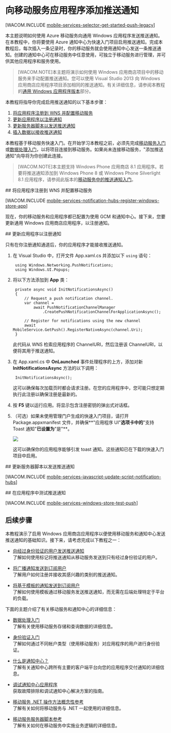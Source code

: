 <properties pageTitle="推送通知入门（Windows 应用商店）| 移动开发人员中心" metaKeywords="" description="了解如何使用 Azure 移动服务和通知中心将推送通知发送到您的 Windows 应用商店应用程序。" metaCanonical="" services="mobile" documentationCenter="Mobile" title="Get started with push notifications in Mobile Services" authors="glenga" solutions="" manager="" editor="" />

<tags 
wacn.date="04/11/2015"
ms.service="mobile-services" ms.workload="mobile" ms.tgt_pltfrm="mobile-windows-store" ms.devlang="dotnet" ms.topic="article" ms.date="09/23/2014" ms.author="glenga" />


# 向移动服务应用程序添加推送通知

[WACOM.INCLUDE [mobile-services-selector-get-started-push-legacy](../includes/mobile-services-selector-get-started-push-legacy.md)]

本主题说明如何使用 Azure 移动服务向通用 Windows 应用程序发送推送通知。 
在本教程中，你将要使用 Azure 通知中心为快速入门项目启用推送通知。完成本教程后，每次插入一条记录时，你的移动服务就会使用通知中心发送一条推送通知。创建的通知中心可在移动服务中任意使用，可独立于移动服务进行管理，并可供其他应用程序和服务使用。

>[WACOM.NOTE]本主题将演示如何使用 Windows 应用商店项目中的移动服务来手动配置推送通知。您可以使用 Visual Studio 2013 向 Windows 应用商店应用程序项目添加相同的推送通知。有关详细信息，请参阅本教程的[通用 Windows 应用程序版本](/zh-cn/documentation/articles/mobile-services-javascript-backend-windows-universal-dotnet-get-started-push/)部分。 

本教程将指导你完成启用推送通知的以下基本步骤：

1. [将应用程序注册到 WNS 并配置移动服务](#register)
2. [更新应用程序以注册通知](#update-app)
3. [更新服务器脚本以发送推送通知](#update-scripts)
3. [插入数据以接收推送通知](#test)

本教程基于移动服务快速入门。在开始学习本教程之前，必须先完成[移动服务入门]或[数据处理入门]，以将项目连接到移动服务。如果尚未连接移动服务，"添加推送通知"向导将为你创建此连接。 

>[WACOM.NOTE]本主题支持 Windows Phone 应用商店 8.1 应用程序。若要将推送通知添加到 Windows Phone 8 或 Windows Phone Silverlight 8.1 应用程序，请参阅此版本的[移动服务中的推送通知入门](/zh-cn/documentation/articles/mobile-services-javascript-backend-windows-phone-get-started-push)。

##<a id="register"></a> 将应用程序注册到 WNS 并配置移动服务

[WACOM.INCLUDE [mobile-services-notification-hubs-register-windows-store-app](../includes/mobile-services-notification-hubs-register-windows-store-app.md)]

现在，你的移动服务和应用程序都已配置为使用 GCM 和通知中心。接下来，您要更新通用 Windows 应用商店应用程序，以注册通知。

##<a id="update-app"></a> 更新应用程序以注册通知

只有在你注册通知通道后，你的应用程序才能接收推送通知。

1. 在 Visual Studio 中，打开文件 App.xaml.cs 并添加以下 `using` 语句：

        using Windows.Networking.PushNotifications;
		using Windows.UI.Popups;

2. 将以下方法添加到 **App** 类： 
	
        private async void InitNotificationsAsync()
        {
            // Request a push notification channel.
            var channel =
                await PushNotificationChannelManager
                    .CreatePushNotificationChannelForApplicationAsync();

            // Register for notifications using the new channel
            await MobileService.GetPush().RegisterNativeAsync(channel.Uri);
        }

    此代码从 WNS 检索应用程序的 ChannelURI，然后注册该 ChannelURI，以便将其用于推送通知。
    
4. 在 App.xaml.cs 中 **OnLaunched** 事件处理程序的上方，添加对新 **InitNotificationsAsync** 方法的以下调用：

        InitNotificationsAsync();

	这可以确保每次加载页时都会请求注册。在您的应用程序中，您可能只想定期执行此注册以确保注册是最新的。 

5. 按 **F5** 键以运行应用。将显示包含注册密钥的弹出式对话框。
  
6. （可选）如果未使用管理门户生成的快速入门项目，请打开 Package.appxmanifest 文件，并确保**"应用程序 UI"**选项卡中的**"支持 Toast 通知"**已设置为**"是"**。

   ![][2]

   这可以确保你的应用程序能够引发 toast 通知。这些通知已在下载的快速入门项目中启用。

##<a id="update-scripts"></a> 更新服务器脚本以发送推送通知

[WACOM.INCLUDE [mobile-services-javascript-update-script-notification-hubs](../includes/mobile-services-javascript-update-script-notification-hubs.md)]

##<a id="test"></a> 在应用程序中测试推送通知

[WACOM.INCLUDE [mobile-services-windows-store-test-push](../includes/mobile-services-windows-store-test-push.md)]

## <a name="next-steps"> </a>后续步骤

本教程演示了启用 Windows 应用商店应用程序以便使用移动服务和通知中心发送推送通知的基础知识。接下来，请考虑完成以下教程之一：

+ [向经过身份验证的用户发送推送通知]
	<br/>了解如何使用标记将推送通知从移动服务发送到只有经过身份验证的用户。

+ [将广播通知发送到订阅用户]
	<br/>了解用户如何注册并接收其感兴趣的类别的推送通知。

+ [将基于模板的通知发送到订阅用户]
	<br/>了解如何使用模板通过移动服务发送推送通知，而无需在后端处理特定于平台的负载。

下面的主题介绍了有关移动服务和通知中心的详细信息：

* [数据处理入门]
  <br/>了解有关使用移动服务存储和查询数据的详细信息。

* [身份验证入门]
  <br/>了解如何通过不同帐户类型（使用移动服务）对应用程序的用户进行身份验证。

* [什么是通知中心？]
  <br/>了解有关通知中心跨所有主要的客户端平台向您的应用程序交付通知的详细信息。

* [调试通知中心应用程序](https://msdn.microsoft.com/zh-CN/library/dn530751.aspx)
  </br>获取故障排除和调试通知中心解决方案的指南。 

* [移动服务 .NET 操作方法概念性参考]
  <br/>了解有关如何将移动服务与 .NET 一起使用的详细信息。

* [移动服务服务器脚本参考]
  <br/>了解有关如何在移动服务中实施业务逻辑的详细信息。

<!-- Anchors. -->

<!-- Images. -->


[2]: ./media/mobile-services-javascript-backend-windows-store-dotnet-get-started-push/mobile-app-enable-toast-win8.png


<!-- URLs. -->
[提交应用程序页]: https://appdev.microsoft.com/StorePortals/zh-CN/Developer/Catalog/ReleaseAnchor
[我的应用程序]: https://account.live.com/developers/applications/index
[Live SDK for Windows]: http://www.microsoft.com/zh-CN/download/details.aspx?id=42552
[移动服务入门]: /zh-cn/documentation/articles/mobile-services-windows-store-get-started
[数据处理入门]: /zh-cn/documentation/articles/mobile-services-windows-store-dotnet-get-started-data
[身份验证入门]: /zh-cn/documentation/articles/mobile-services-windows-store-dotnet-get-started-users

[移动服务服务器脚本参考]: /zh-cn/documentation/articles/mobile-services-how-to-use-server-scripts/
[移动服务 .NET 操作方法概念性参考]: /zh-cn/documentation/articles/mobile-services-windows-dotnet-how-to-use-client-library


[向经过身份验证的用户发送推送通知]: /zh-cn/documentation/articles/mobile-services-javascript-backend-windows-store-dotnet-push-notifications-app-users/

[什么是通知中心？]: /zh-cn/documentation/articles/notification-hubs-overview/
[将广播通知发送到订阅用户]: /zh-cn/documentation/articles/notification-hubs-windows-store-dotnet-send-breaking-news/
[将基于模板的通知发送到订阅用户]: /zh-cn/documentation/articles/notification-hubs-windows-store-dotnet-send-localized-breaking-news/
